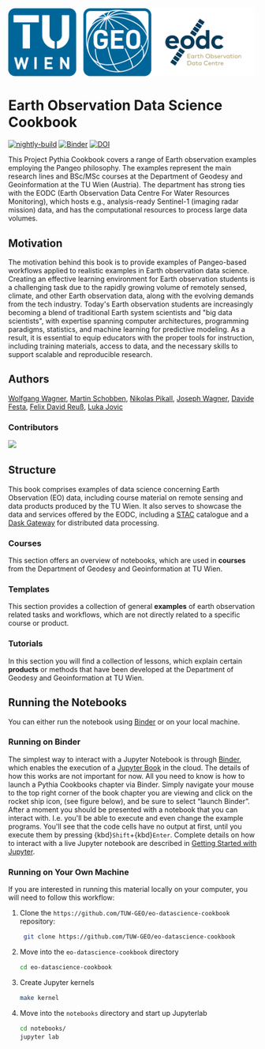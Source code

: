 <img src="notebooks/images/logos/tuw-geo_eodc_logo_horizontal.png" alt="tuw-geo-logo" width="500"/>

# Earth Observation Data Science Cookbook

[![nightly-build](https://github.com/TUW-GEO/eo-datascience-cookbook/actions/workflows/nightly-build.yaml/badge.svg)](https://github.com/TUW-GEO/eo-datascience-cookbook/actions/workflows/nightly-build.yaml)
[![Binder](https://binder.projectpythia.org/badge_logo.svg)](https://binder.projectpythia.org/v2/gh/TUW-GEO/eo-datascience-cookbook/main?labpath=notebooks)
[![DOI](https://zenodo.org/badge/830421828.svg)](https://zenodo.org/badge/latestdoi/830421828)

This Project Pythia Cookbook covers a range of Earth observation examples employing 
the Pangeo philosophy. The examples represent the main research lines and BSc/MSc 
courses at the Department of Geodesy and Geoinformation at the TU Wien (Austria). 
The department has strong ties with the EODC (Earth Observation Data Centre For 
Water Resources Monitoring), which hosts e.g., analysis-ready Sentinel-1 
(imaging radar mission) data, and has the computational resources to process 
large data volumes.

## Motivation

The motivation behind this book is to provide examples of Pangeo-based workflows 
applied to realistic examples in Earth observation data science. Creating an 
effective learning environment for Earth observation students is a challenging 
task due to the rapidly growing volume of remotely sensed, climate, and other 
Earth observation data, along with the evolving demands from the tech industry. 
Today's Earth observation students are increasingly becoming a blend of traditional 
Earth system scientists and "big data scientists", with expertise spanning computer 
architectures, programming paradigms, statistics, and machine learning for 
predictive modeling. As a result, it is essential to equip educators with the 
proper tools for instruction, including training materials, access to data, and 
the necessary skills to support scalable and reproducible research.

## Authors

[Wolfgang Wagner](@wagner-wolfgang), [Martin Schobben](@martinschobben), 
[Nikolas Pikall](@npikall), [Joseph Wagner](@wagnerjoseph), [Davide Festa](@maybedave), 
[Felix David Reuß](@FelixReuss), [Luka Jovic](@lukojovic)

### Contributors

<a href="https://github.com/TUW-GEO/eo-datascience-cookbook/graphs/contributors">
  <img src="https://contrib.rocks/image?repo=TUW-GEO/eo-datascience-cookbook" />
</a>

## Structure

This book comprises examples of data science concerning Earth Observation (EO) data, 
including course material on remote sensing and data products produced by the TU 
Wien. It also serves to showcase the data and services offered by the EODC, including 
a [STAC](https://docs.eodc.eu/services/stac.html) catalogue and a 
[Dask Gateway](https://docs.eodc.eu/services/dask.html) for distributed data processing.

### Courses

This section offers an overview of notebooks, which are used in **courses** from 
the Department of Geodesy and Geoinformation at TU Wien.

### Templates

This section provides a collection of general **examples** of earth observation 
related tasks and workflows, which are not directly related to a specific course 
or product.

### Tutorials

In this section you will find a collection of lessons, which explain certain 
**products** or methods that have been developed at the Department of Geodesy and 
Geoinformation at TU Wien.

## Running the Notebooks

You can either run the notebook using [Binder](https://binder.eo-datascience-cookbook.org/) 
or on your local machine.

### Running on Binder

The simplest way to interact with a Jupyter Notebook is through
[Binder](https://binder.eo-datascience-cookbook.org/), which enables the execution of a
[Jupyter Book](https://jupyterbook.org) in the cloud. The details of how this works are not
important for now. All you need to know is how to launch a Pythia
Cookbooks chapter via Binder. Simply navigate your mouse to
the top right corner of the book chapter you are viewing and click
on the rocket ship icon, (see figure below), and be sure to select
“launch Binder”. After a moment you should be presented with a
notebook that you can interact with. I.e. you'll be able to execute
and even change the example programs. You'll see that the code cells
have no output at first, until you execute them by pressing
{kbd}`Shift`\+{kbd}`Enter`. Complete details on how to interact with
a live Jupyter notebook are described in [Getting Started with
Jupyter](https://foundations.projectpythia.org/foundations/getting-started-jupyter.html).

### Running on Your Own Machine

If you are interested in running this material locally on your computer, you will 
need to follow this workflow:

1. Clone the `https://github.com/TUW-GEO/eo-datascience-cookbook` repository:

   ```bash
    git clone https://github.com/TUW-GEO/eo-datascience-cookbook
   ```

1. Move into the `eo-datascience-cookbook` directory
   ```bash
   cd eo-datascience-cookbook
   ```
1. Create Jupyter kernels
   ```bash
   make kernel
   ```
1. Move into the `notebooks` directory and start up Jupyterlab
   ```bash
   cd notebooks/
   jupyter lab
   ```
